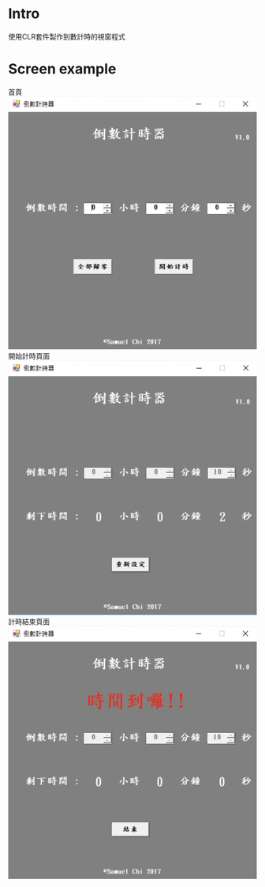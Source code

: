# Intro
使用CLR套件製作到數計時的視窗程式
# Screen example
首頁
![image](https://github.com/Samuelchi861008/WindowsForm-CountdownTimer/blob/master/CountTime/1.png)
開始計時頁面
![image](https://github.com/Samuelchi861008/WindowsForm-CountdownTimer/blob/master/CountTime/2.png)
計時結束頁面
![image](https://github.com/Samuelchi861008/WindowsForm-CountdownTimer/blob/master/CountTime/3.png)
